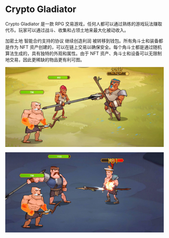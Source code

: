 # Crypto Gladiator

<p>Crypto Gladiator 是一款 RPG 交易游戏，任何人都可以通过熟练的游戏玩法赚取代币。玩家可以通过战斗、收集和占领土地来最大化被动收入。</p>

<p>加密土地 智能合约支持的协议 继续创造利润 被转移到钱包。所有角斗士和装备都是作为 NFT 资产创建的，可以在链上交易以确保安全。每个角斗士都是通过随机算法生成的，具有独特的外观和属性。由于 NFT 资产、角斗士和设备可以无限制地交易，因此更稀缺的物品更有利可图。</p>

![1](1.jpeg)

![2](2.jpeg)

